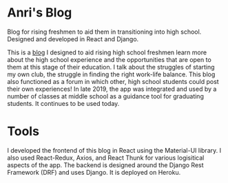 # Anri's Blog
Blog for rising freshmen to aid them in transitioning into high school. Designed and developed in React and Django.

This is a [blog](https://blog-ag.herokuapp.com/) I designed to aid rising high school freshmen learn more about the high school experience and the opportunities that are open to them at 
this stage of their education. I talk about the struggles of starting my own club, the struggle in finding the right work-life balance. This blog also 
functioned as a forum in which other, high school students could post their own experiences! In late 2019, the app was integrated and used by a number of classes at middle school as a guidance tool for graduating students. It continues to be used today.  

# Tools

I developed the frontend of this blog in React using the Material-UI library. I also used React-Redux, Axios, and React Thunk for various logisitical aspects of the app.
The backend is designed around the Django Rest Framework (DRF) and uses Django. It is deployed on Heroku.
